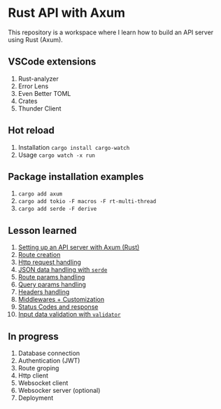 # Rust API with Axum
This repository is a workspace where I learn how to build an API server using Rust (Axum).

## VSCode extensions
1. Rust-analyzer
2. Error Lens
3. Even Better TOML
4. Crates
5. Thunder Client

## Hot reload
1. Installation
`cargo install cargo-watch`
2. Usage
`cargo watch -x run`

## Package installation examples
1. `cargo add axum`
2. `cargo add tokio -F macros -F rt-multi-thread`
3. `cargo add serde -F derive`

## Lesson learned
1. <a href="./src/lib.rs">Setting up an API server with Axum (Rust)</a>
2. <a href="./src/routes/mod.rs">Route creation</a>
3. <a href="./src/routes/mod.rs">Http request handling</a>
4. <a href="src/routes/mirror_json.rs">JSON data handling with `serde`</a>
5. <a href="src/routes/path_variables.rs">Route params handling</a>
6. <a href="src/routes/query_params.rs">Query params handling</a>
7. <a href="src/routes/mirror_custom_headers.rs">Headers handling</a>
8. <a href="src/routes/middleware_data.rs">Middlewares + Customization</a>
9. <a href="src/routes/return_201.rs">Status Codes and response</a>
10. <a href="src/routes/custom_json_extractor.rs"> Input data validation with `validator`</a>

## In progress
1. Database connection
2. Authentication (JWT)
3. Route groping
4. Http client
5. Websocket client
6. Websocker server (optional)
7. Deployment